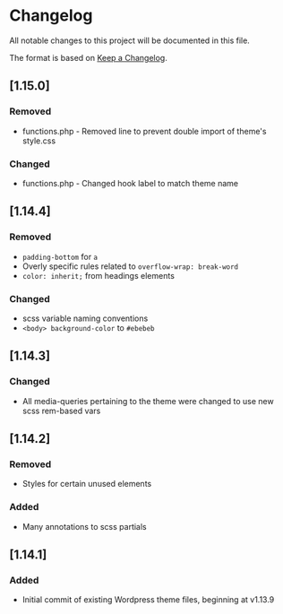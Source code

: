 # Changelog
All notable changes to this project will be documented in this file.

The format is based on [Keep a Changelog](https://keepachangelog.com/en/1.0.0/).

## [1.15.0]
### Removed
- functions.php - Removed line to prevent double import of theme's style.css
### Changed
- functions.php - Changed hook label to match theme name

## [1.14.4]
### Removed
- `padding-bottom` for `a`
- Overly specific rules related to `overflow-wrap: break-word`
- `color: inherit;` from headings elements
### Changed
- scss variable naming conventions
- `<body> background-color` to `#ebebeb`

## [1.14.3]
### Changed
- All media-queries pertaining to the theme were changed to use new scss rem-based vars

## [1.14.2]
### Removed
- Styles for certain unused elements
### Added
- Many annotations to scss partials

## [1.14.1]
### Added
- Initial commit of existing Wordpress theme files, beginning at v1.13.9
